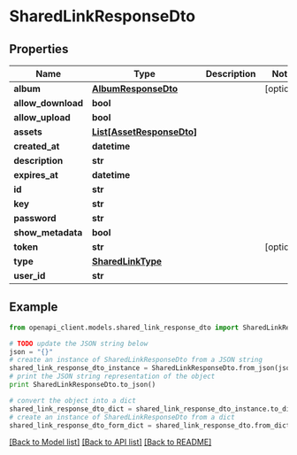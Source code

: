# SharedLinkResponseDto


## Properties

Name | Type | Description | Notes
------------ | ------------- | ------------- | -------------
**album** | [**AlbumResponseDto**](AlbumResponseDto.md) |  | [optional] 
**allow_download** | **bool** |  | 
**allow_upload** | **bool** |  | 
**assets** | [**List[AssetResponseDto]**](AssetResponseDto.md) |  | 
**created_at** | **datetime** |  | 
**description** | **str** |  | 
**expires_at** | **datetime** |  | 
**id** | **str** |  | 
**key** | **str** |  | 
**password** | **str** |  | 
**show_metadata** | **bool** |  | 
**token** | **str** |  | [optional] 
**type** | [**SharedLinkType**](SharedLinkType.md) |  | 
**user_id** | **str** |  | 

## Example

```python
from openapi_client.models.shared_link_response_dto import SharedLinkResponseDto

# TODO update the JSON string below
json = "{}"
# create an instance of SharedLinkResponseDto from a JSON string
shared_link_response_dto_instance = SharedLinkResponseDto.from_json(json)
# print the JSON string representation of the object
print SharedLinkResponseDto.to_json()

# convert the object into a dict
shared_link_response_dto_dict = shared_link_response_dto_instance.to_dict()
# create an instance of SharedLinkResponseDto from a dict
shared_link_response_dto_form_dict = shared_link_response_dto.from_dict(shared_link_response_dto_dict)
```
[[Back to Model list]](../README.md#documentation-for-models) [[Back to API list]](../README.md#documentation-for-api-endpoints) [[Back to README]](../README.md)


